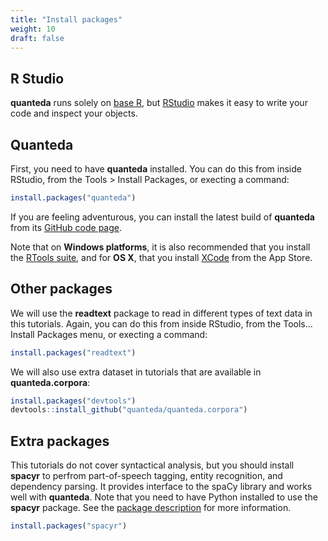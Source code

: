 ```yaml
---
title: "Install packages"
weight: 10
draft: false
---
```


## R Studio

**quanteda** runs solely on [base R](https://cran.r-project.org/), but [RStudio](https://www.rstudio.com/products/rstudio/download/) makes it easy to write your code and inspect your objects.

## Quanteda

First, you need to have **quanteda** installed. You can do this from inside RStudio, from the Tools > Install Packages, or execting a command:

```r
install.packages("quanteda")
```

If you are feeling adventurous, you can install the latest build of **quanteda** from its [GitHub code page](https://github.com/quanteda/quanteda).

Note that on **Windows platforms**, it is also recommended that you install the [RTools suite](https://cran.r-project.org/bin/windows/Rtools/), and for **OS X**, that you install [XCode](https://itunes.apple.com/gb/app/xcode/id497799835?mt=12) from the App Store.


## Other packages

We will use the **readtext** package to read in different types of text data in this tutorials. Again, you can do this from inside RStudio, from the Tools... Install Packages menu, or execting a command:


```r
install.packages("readtext")
```

We will also use extra dataset in tutorials that are available in **quanteda.corpora**:


```r
install.packages("devtools")
devtools::install_github("quanteda/quanteda.corpora")
```

## Extra packages

This tutorials do not cover syntactical analysis, but you should install **spacyr** to perfrom part-of-speech tagging, entity recognition, and dependency parsing. It provides interface to the spaCy library and works well with **quanteda**. Note that you need to have Python installed to use the **spacyr** package. See the [package description](https://github.com/quanteda/spacyr/blob/master/README.md) for more information.


```r
install.packages("spacyr")
```
